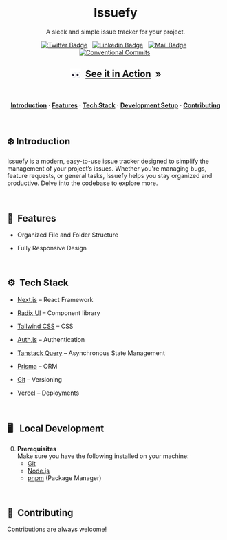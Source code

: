 <h1 align="center">Issuefy</h1>

<p align="center">
A sleek and simple issue tracker for your project.
</p>

<div align= "center">

[![Twitter Badge](https://img.shields.io/badge/-@yntpdotme-1ca0f1?style=flat&labelColor=1ca0f1&logo=twitter&logoColor=white&link=https://twitter.com/yntpdotme)](https://twitter.com/yntpdotme) &nbsp; [![Linkedin Badge](https://img.shields.io/badge/-yntpdotme-0e76a8?style=flat&labelColor=0e76a8&logo=linkedin&logoColor=white)](https://www.linkedin.com/in/yntpdotme/) &nbsp; [![Mail Badge](https://img.shields.io/badge/-akashkadlag14-c0392b?style=flat&labelColor=c0392b&logo=gmail&logoColor=white)](mailto:akashkadlag14@gmail.com) &nbsp; [![Conventional Commits](https://img.shields.io/badge/Conventional%20Commits-1.0.0-%23FE5196?logo=conventionalcommits&logoColor=white)](https://conventionalcommits.org)&nbsp;

</div>

<h2 align="center">

<img src = "./public/eyes-to-see.gif" width = 26px align="top"/> &nbsp;[See it in Action](https://issuefy.vercel.app/) &nbsp;»

</h2>

<br>

<p align="center">
  <a href="#introduction"><strong>Introduction</strong></a> 
	·&nbsp;<a href="#features"><strong>Features</strong></a> 
	·&nbsp;<a href="#tech-stack"><strong>Tech Stack</strong></a>
	·&nbsp;<a href="#local-development"><strong>Development Setup</strong></a> 
	·&nbsp;<a href="#local-development"><strong>Contributing</strong></a> 
</p>

<br>

## <a name="introduction">❄️&nbsp;Introduction</a>

Issuefy is a modern, easy-to-use issue tracker designed to simplify the management of your project’s issues. Whether you're managing bugs, feature requests, or general tasks, Issuefy helps you stay organized and productive. Delve into the codebase to explore more.

<br>

## <a name="features">🔋&nbsp; Features</a>

- Organized File and Folder Structure

- Fully Responsive Design

<br>

## <a name="tech-stack">⚙️&nbsp; Tech Stack</a>

- [Next.js](https://nextjs.org) – React Framework

- [Radix UI](https://www.radix-ui.com) – Component library

- [Tailwind CSS](https://tailwindcss.com) – CSS

- [Auth.js](https://authjs.dev/) – Authentication

- [Tanstack Query](https://tanstack.com/query) – Asynchronous State Management

- [Prisma](https://www.prisma.io) – ORM

- [Git](https://git-scm.com) – Versioning

- [Vercel](https://vercel.com) – Deployments

<br>

## <a name="local-development"> 🖥️&nbsp;&nbsp; Local Development</a>

0.  **Prerequisites** <br>
    Make sure you have the following installed on your machine:
    - [Git](https://git-scm.com/)
    - [Node.js](https://nodejs.org/en)
    - [pnpm](https://pnpm.io/) (Package Manager)

<br>

## 🤝&nbsp;&nbsp;Contributing

Contributions are always welcome!
</br></br>
